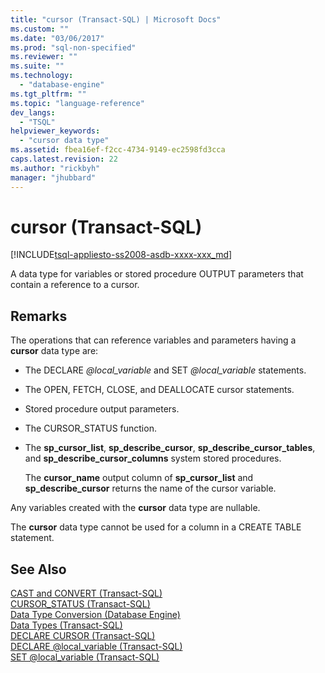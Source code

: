 ```yaml
---
title: "cursor (Transact-SQL) | Microsoft Docs"
ms.custom: ""
ms.date: "03/06/2017"
ms.prod: "sql-non-specified"
ms.reviewer: ""
ms.suite: ""
ms.technology: 
  - "database-engine"
ms.tgt_pltfrm: ""
ms.topic: "language-reference"
dev_langs: 
  - "TSQL"
helpviewer_keywords: 
  - "cursor data type"
ms.assetid: fbea16ef-f2cc-4734-9149-ec2598fd3cca
caps.latest.revision: 22
ms.author: "rickbyh"
manager: "jhubbard"
---
```

# cursor (Transact-SQL)
[!INCLUDE[tsql-appliesto-ss2008-asdb-xxxx-xxx_md](../../relational-databases/import-export/includes/tsql-appliesto-ss2008-asdb-xxxx-xxx-md.md)]

  A data type for variables or stored procedure OUTPUT parameters that contain a reference to a cursor.  
  
## Remarks  
 The operations that can reference variables and parameters having a **cursor** data type are:  
  
-   The DECLARE *@local_variable* and SET *@local_variable* statements.  
  
-   The OPEN, FETCH, CLOSE, and DEALLOCATE cursor statements.  
  
-   Stored procedure output parameters.  
  
-   The CURSOR_STATUS function.  
  
-   The **sp_cursor_list**, **sp_describe_cursor**, **sp_describe_cursor_tables**, and **sp_describe_cursor_columns** system stored procedures.  
  
     The **cursor_name** output column of **sp_cursor_list** and **sp_describe_cursor** returns the name of the cursor variable.  
  
 Any variables created with the **cursor** data type are nullable.  
  
 The **cursor** data type cannot be used for a column in a CREATE TABLE statement.  
  
## See Also  
 [CAST and CONVERT &#40;Transact-SQL&#41;](../../t-sql/functions/cast-and-convert-transact-sql.md)   
 [CURSOR_STATUS &#40;Transact-SQL&#41;](../../t-sql/functions/cursor-status-transact-sql.md)   
 [Data Type Conversion &#40;Database Engine&#41;](../../t-sql/data-types/data-type-conversion-database-engine.md)   
 [Data Types &#40;Transact-SQL&#41;](../../t-sql/data-types/data-types-transact-sql.md)   
 [DECLARE CURSOR &#40;Transact-SQL&#41;](../../t-sql/language-elements/declare-cursor-transact-sql.md)   
 [DECLARE @local_variable &#40;Transact-SQL&#41;](../../t-sql/language-elements/declare-local-variable-transact-sql.md)   
 [SET @local_variable &#40;Transact-SQL&#41;](../../t-sql/language-elements/set-local-variable-transact-sql.md)  
  
  